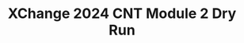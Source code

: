---
title: XChange 2024 CNT Module 2 Dry Run
redirect_to: https://drive.google.com/file/d/1yExoz4qum6leOY-eRwmrvZj87NpAtSAr/view?usp=sharing
redirect_from: 
  - /XC24CNTModule2DryRun
  - /xc24cntmodule2dryrun
---